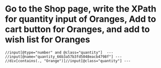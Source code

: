 # Go to the Shop page, write the XPath for quantity input of Oranges, Add to cart button for Oranges, and add to wish list for Oranges

```xpath
//input[@type="number" and @class="quantity"]  ---
//input[@name="quantity_66b3a57b3fd5048eacb4798f"] ---
//div[contains(., "Orange")]//input[@class="quantity"] ---


